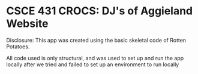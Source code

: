 # CSCE 431 CROCS: DJ's of Aggieland Website

Disclosure: This app was created using the basic skeletal code of Rotten Potatoes. 

All code used is only structural, and was used to set up and run the app locally after we tried and failed to set up an environment to run locally


